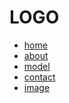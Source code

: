 <html>
<head>
</head>
<body>
<div class="menubar">
<div class="logo">
<h1>LOGO</h1>
</div>
<div class="menu">
<ul> 
<li><a href="#"> home </li>
<li><a href="#"> about </li>
<li><a href="#"> model </li>
<li><a href="#"> contact </li>
<li><a href="#"> image </li>
</ul>
</div>
</div>
</body>
<html>
